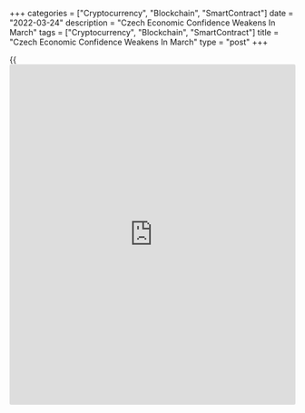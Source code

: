+++
categories = ["Cryptocurrency", "Blockchain", "SmartContract"]
date = "2022-03-24"
description = "Czech Economic Confidence Weakens In March"
tags = ["Cryptocurrency", "Blockchain", "SmartContract"]
title = "Czech Economic Confidence Weakens In March"
type = "post"
+++

{{<iframe id="large-banner" src="https://www.bounty.group/#slide=14.0" width="100%" height="600" scrolling="no" style="border: 0px solid rgb(216, 221, 230); border-radius: 3px;">}}

The Czech Republic's economic confidence weakened for the first time in
four months in March and consumer confidence decreased to the lowest
since January 2013 as the economic expectations deteriorated sharply,
survey results from the Czech Statistical Office showed on Thursday.

The economic sentiment index fell to 96.6 in March from 99.2 in
February.

The [business][1] confidence index decreased to 99.5 in March from 100.7
in the previous month.

The industrial sentiment index weakened to a three-month low of 93.9 in
March from 98.3 in the preceding month.

The measure of confidence in construction fell to 123.8 from 128.9 in
the prior month, while that for trade fell to 101.9 from 103.4.

The consumer confidence index fell to 82.4 in March from 91.7 a month
ago. This was the lowest since the beginning of 2013, the statistical
office said.

For comments and feedback [contact](https://www.playgroundfx.com/contact/): editorial@rtt[news](https://www.letsplayfx.com/blog/forex-news-website/).com

[Economic News][2]

 **What parts of the world are seeing the best (and worst) economic
performances lately? Click[here][3] to check out our [Econ Scorecard][3]
and find out! See up-to-the-moment [ranking](https://www.playgroundfx.com/blog/crypto-exchange-ranking/)s for the best and worst
performers in [GDP][4], [unemployment rate][5], [inflation][6] and much
more.**

   1. www.rtt[news](https://www.letsplayfx.com/blog/forex-news-website/).com/Content/Business.aspx
   2. www.rtt[news](https://www.letsplayfx.com/blog/forex-news-website/).com/Content/EconomicNews.aspx
   3. www.rtt[news](https://www.letsplayfx.com/blog/forex-news-website/).com/economic-scorecard/world-rank/unemployment-rate/highest-performance.aspx
   4. www.rtt[news](https://www.letsplayfx.com/blog/forex-news-website/).com/economic-scorecard/world-rank/GDP/highest-performance.aspx
   5. www.rtt[news](https://www.letsplayfx.com/blog/forex-news-website/).com/economic-scorecard/world-rank/unemployment-rate/lowest-performance.aspx
   6. www.rtt[news](https://www.letsplayfx.com/blog/forex-news-website/).com/economic-scorecard/world-rank/CPI/highest-performance.aspx